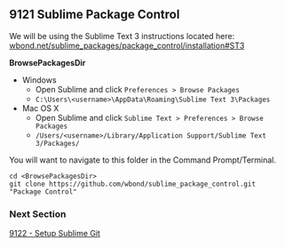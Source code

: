 ## 9121 Sublime Package Control

We will be using the Sublime Text 3 instructions located here: [wbond.net/sublime_packages/package_control/installation#ST3](http://wbond.net/sublime_packages/package_control/installation#ST3)

**BrowsePackagesDir**

- Windows
  - Open Sublime and click `Preferences > Browse Packages`
  - `C:\Users\<username>\AppData\Roaming\Sublime Text 3\Packages`
- Mac OS X
  - Open Sublime and click `Sublime Text > Preferences > Browse Packages`
  - `/Users/<username>/Library/Application Support/Sublime Text 3/Packages/`

You will want to navigate to this folder in the Command Prompt/Terminal.

```
cd <BrowsePackagesDir>
git clone https://github.com/wbond/sublime_package_control.git "Package Control"
```

### Next Section

[9122 - Setup Sublime Git](https://github.com/sleepepi/howto/blob/master/9000-miscellaneous/9122-setup-sublime-git.md)
